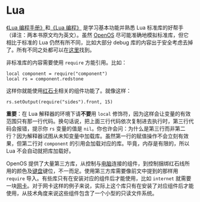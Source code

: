 # Lua

[《Lua 编程手册》](https://www.lua.org/manual/5.2/manual.html)和[《Lua 编程》](https://www.lua.org/pil/) 是学习基本功能并熟悉 Lua 标准库的好帮手（译注：两本书原文均为英文）。虽然 [OpenOS](openOS.md) 尽可能准确地模拟标准库，但它相比于标准的 Lua 仍然有所不同，比如大部分 debug 库的内容出于安全考虑去掉了。所有不同之处都可以在[这里](https://ocdoc.cil.li/api:non-standard-lua-libs)找到。

非标准库的内容需要使用 `require` 方能引用。比如：

`local component = require("component")`  
`local rs = component.redstone`

这样你就能使用[红石卡](../item/redstoneCard1.md)相关的组件功能了。就像这样：

`rs.setOutput(require("sides").front, 15)`

**重要**：在 Lua 解释器的环境下请**不要**用 `local` 修饰符，因为这样会让变量的有效范围只有那一行代码。换句话说，把上面三行代码依次复制进去执行时，第三行代码会报错，提示你 `rs` 变量的值是 `nil`。你也许会问：为什么是第三行而非第二行？因为解释器试图从未知变量中加载库。虽然第一行的赋值操作不会立刻有效果，但第二行对 `component` 的引用会加载对应的库。毕竟，内存是有限的，所以 Lua 不会自动就把库加载好。

OpenOS 提供了大量第三方库，从控制与[电脑](computer.md)连接的组件，到控制捆绑红石线所用的颜色及[键盘](../block/keyboard.md)键位，不一而足。使用第三方库需要像前文中提到的那样用 `require` 导入。有些库只有在安装对应的组件后才能使用，比如 `internet` 就需要一块[网卡](../item/internetCard.md)。对于网卡这样的例子来说，实际上这个库只有在安装了对应组件后才能使用，从技术角度来说这些组件包含了一个小型的只读文件系统。
